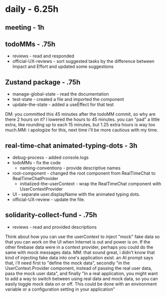 # daily - 6.25h

## meeting - 1h

## todoMMs - .75h
* reviews - read and responded
* official-UX-reviews - sort suggested tasks by the difference between Impact and Effort and updated some suggestions

## Zustand package - .75h
* manage-global-state - read the documentation
* test-state - created a file and imported the component
* update-the-state - added a useEffect for that test

DM: you committed this 45 minutes after the todoMM commit, so why are there 2 hours on it? I lowered the hours to 45 minutes. you can "pad" a little extra, like rounding up to each 15 minutes, but 1.25 extra hours is way too much.MM: i apologize for this, next time i'll be more cautious with my time.


## real-time-chat animated-typing-dots - 3h
* debug-process - added console.logs
* todoMMs - fix the code
  * naming-conventions - provide descriptive names
* root-component - changed the root component from RealTimeChat to RealTimeChatProvider
  * initialized-the-userContext - wrap the RealTimeChat component with UserContextProvider
* UI - separate user.displayName with the animated typing dots.
* official-UX-review - update the file.

## solidarity-collect-fund - .75h
* reviews - read and provided descriptions

Think about how you can use the userContext to inject "mock" fake data so that you can work on the UI when Internet is out and power is on. If the other firebase data were in a context provider, perhaps you could do the same with mock messages data. MM: that sound great, i didn't know that kind of injecting fake data into one's application exist. an AI prompt says that, i'll need first to "define the mock data", secondly "in the UserContext.Provider component, instead of passing the real user data, pass the mock user data", and finally "In a real application, you might want to add a way to switch between using real data and mock data, so you can easily toggle mock data on or off. This could be done with an environment variable or a configuration setting in your application"
